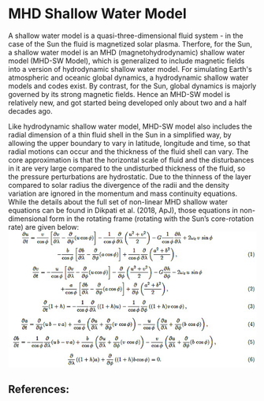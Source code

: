 
# MHD Shallow Water Model

A shallow water model is a quasi-three-dimensional fluid system - in
the case of the Sun the fluid is magnetized solar plasma. Therfore, for 
the Sun, a shallow water model is an MHD (magnetohydrodynamic) shallow water
model (MHD-SW Model), which is generalized to include magnetic fields into
a version of hydrodynamic shallow water model. For simulating Earth's atmospheric 
and oceanic global dynamics, a hydrodynamic shallow water models and codes
exist. By contrast, for the Sun, global dynamics is majorly governed by its 
strong magnetic fields. Hence an MHD-SW model is relatively new, and got
started being developed only about two and a half decades ago. 

Like hydrodynamic shallow water model, MHD-SW model also includes the 
radial dimension of a thin fluid shell in the Sun in a simplified way, by 
allowing the upper boundary to vary in latitude, longitude and time, so
that radial motions can occur and the thickness of the fluid shell can vary. 
The core approximation is that the horizontal scale of fluid and the 
disturbances in it are very large compared to the undisturbed thickness of 
the fluid, so the pressure perturbations are hydrostatic. Due to the thinness 
of the layer compared to solar radius the divergence of the radii and the 
density variation are ignored in the momentum and mass continuity equations. 
While the details about the full set of non-linear MHD shallow water 
equations can be found in Dikpati et al. (2018, ApJ), those equations
in non-dimensional form in the rotating frame (rotating with the Sun’s 
core-rotation rate) are given below:
![MHD-SW Equations](images/MHD-SW-Equations.png)
## References:
